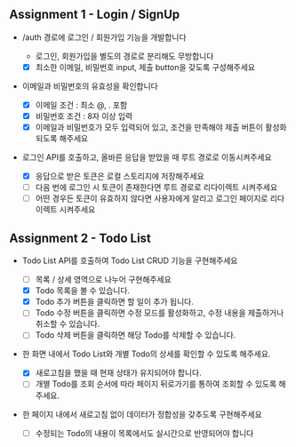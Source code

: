 ## Assignment 1 - Login / SignUp
* /auth 경로에 로그인 / 회원가입 기능을 개발합니다
  * 로그인, 회원가입을 별도의 경로로 분리해도 무방합니다

   - [x] 최소한 이메일, 비밀번호 input, 제출 button을 갖도록 구성해주세요

* 이메일과 비밀번호의 유효성을 확인합니다
  - [x] 이메일 조건 : 최소 @, . 포함
  - [x] 비밀번호 조건 : 8자 이상 입력
  - [x] 이메일과 비밀번호가 모두 입력되어 있고, 조건을 만족해야 제출 버튼이 활성화 되도록 해주세요
* 로그인 API를 호출하고, 올바른 응답을 받았을 때 루트 경로로 이동시켜주세요
  - [x] 응답으로 받은 토큰은 로컬 스토리지에 저장해주세요
  - [ ] 다음 번에 로그인 시 토큰이 존재한다면 루트 경로로 리다이렉트 시켜주세요
  - [ ] 어떤 경우든 토큰이 유효하지 않다면 사용자에게 알리고 로그인 페이지로 리다이렉트 시켜주세요
 
## Assignment 2 - Todo List
* Todo List API를 호출하여 Todo List CRUD 기능을 구현해주세요

  - [ ] 목록 / 상세 영역으로 나누어 구현해주세요
  - [x] Todo 목록을 볼 수 있습니다.
  - [x] Todo 추가 버튼을 클릭하면 할 일이 추가 됩니다.
  - [ ] Todo 수정 버튼을 클릭하면 수정 모드를 활성화하고, 수정 내용을 제출하거나 취소할 수 있습니다.
  - [ ] Todo 삭제 버튼을 클릭하면 해당 Todo를 삭제할 수 있습니다.

* 한 화면 내에서 Todo List와 개별 Todo의 상세를 확인할 수 있도록 해주세요.

  - [x] 새로고침을 했을 때 현재 상태가 유지되어야 합니다.
  - [ ] 개별 Todo를 조회 순서에 따라 페이지 뒤로가기를 통하여 조회할 수 있도록 해주세요.
 
* 한 페이지 내에서 새로고침 없이 데이터가 정합성을 갖추도록 구현해주세요
 
  - [ ] 수정되는 Todo의 내용이 목록에서도 실시간으로 반영되어야 합니다
